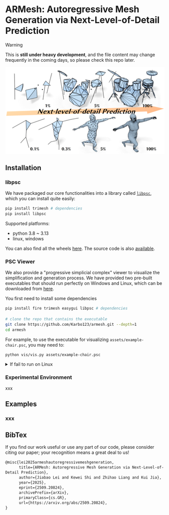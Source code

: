 # ARMesh: Autoregressive Mesh Generation via Next-Level-of-Detail Prediction

> [!WARNING]
> This is **still under heavy development**, and the file content may change frequently in the coming days, so please check this repo later.


![](assets/teaser.png)







## Installation

### libpsc

We have packaged our core functionalities into a library called [`libpsc`](https://pypi.org/project/libpsc/), which you can install quite easily:

```bash
pip install trimesh # dependencies
pip install libpsc
```

Supported platforms: 
- python 3.8 ~ 3.13
- linux, windows


You can also find all the wheels [here](https://github.com/Karbo123/armesh/tree/main/assets/libpsc).
The source code is also [available](https://github.com/Karbo123/armesh/tree/main/assets/libpsc-0.2.zip).





### PSC Viewer

We also provide a "progressive simplicial complex" viewer to visualize the simplification and generation process. We have provided two pre-built executables that should run perfectly on Windows and Linux, which can be downloaded from [here](https://github.com/Karbo123/armesh/tree/main/assets/G3dOGL).



You first need to install some dependencies

```bash
pip install fire trimesh easygui libpsc # dependencies

# clone the repo that contains the executable
git clone https://github.com/Karbo123/armesh.git --depth=1
cd armesh
```


For example, to use the executable for visualizing `assets/example-chair.psc`, you may need to:

```
python vis/vis.py assets/example-chair.psc
```

<details>

<summary>If fail to run on Linux</summary>

1. **undefined symbol: omp_get_thread_num**: this often occurs if it does not use the system's OpenMP library. You may preload the system's OpenMP by setting the environment variable, something like: `export LD_PRELOAD="/usr/lib/gcc/x86_64-linux-gnu/9/libgomp.so"`

2. **error while loading shared libraries**: this often occurs if the executable fails to find these libraries. Fortunately, they are available after installing `libpsc`. You can specify the folder where these libraries reside by setting the environment variable `LD_LIBRARY_PATH`. You may do something like:

   ```
   cp /home/graphics/.local/lib/python3.8/site-packages/libpsc.libs/* .
   mv libpng15* libpng15.so.15
   mv libjpeg* libjpeg.so.62
   mv libqhull_r* libqhull_r.so.8.0
   export LD_LIBRARY_PATH=$(pwd)
   ```

</details>




### Experimental Environment

xxx





## Examples

### xxx









## BibTex

If you find our work useful or use any part of our code, please consider citing our paper; your recognition means a great deal to us!
```
@misc{lei2025armeshautoregressivemeshgeneration,
      title={ARMesh: Autoregressive Mesh Generation via Next-Level-of-Detail Prediction}, 
      author={Jiabao Lei and Kewei Shi and Zhihao Liang and Kui Jia},
      year={2025},
      eprint={2509.20824},
      archivePrefix={arXiv},
      primaryClass={cs.GR},
      url={https://arxiv.org/abs/2509.20824}, 
}
```

